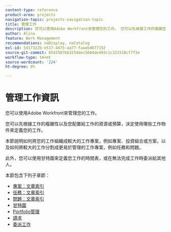 ```yaml
---
content-type: reference
product-area: projects
navigation-topic: projects-navigation-topic
title: 管理工作
description: 您可以使用Adobe Workfront來管理您的工作。 您可以先根據工作的複雜性以及您配置給工作的資源或預算，決定使用哪些工作物件來定義您的工作。 本節說明如何將您的工作組織成較大的工作專案，例如專案、投資組合或方案，以及如何將較大的工作分割成更易於管理的工作專案，例如任務和問題。 此外，您可以使用甘特圖來定義您工作的時間表，或在無法完成工作時委派給其他人。
author: Alina
feature: Work Management
recommendations: noDisplay, noCatalog
exl-id: 5d17322b-e517-4475-aa77-faaeb4677152
source-git-commit: 0542587bb3254dec5664de493c1c321528cf7f3e
workflow-type: tm+mt
source-wordcount: '224'
ht-degree: 0%

---
```


# 管理工作資訊

您可以使用Adobe Workfront來管理您的工作。

您可以先根據工作的複雜性以及您配置給工作的資源或預算，決定使用哪些工作物件來定義您的工作。

本節說明如何將您的工作組織成較大的工作專案，例如專案、投資組合或方案，以及如何將較大的工作分割成更易於管理的工作專案，例如任務和問題。

此外，您可以使用甘特圖來定義您工作的時間表，或在無法完成工作時委派給其他人。

本節包含下列子章節：

* [專案：文章索引](../manage-work/projects/projects-overview.md)
* [任務：文章索引](../manage-work/tasks/tasks-overview.md)
* [問題：文章索引](../manage-work/issues/issues-overview.md)
* [甘特圖](../manage-work/gantt-chart/the-gantt-chart.md)
* [Portfolio管理](../manage-work/portfolios/portfolio-management-overview.md)
* [請求](../manage-work/requests/requests-overview.md)
* [委派工作](../manage-work/delegate-work/delegate-work.md)
